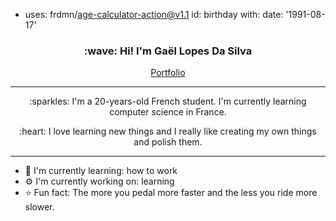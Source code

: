 ﻿- uses: frdmn/age-calculator-action@v1.1
  id: birthday
  with:
    date: '1991-08-17'

<h3 align="center">
    :wave: Hi! I'm Gaël Lopes Da Silva
</h3>

<p align="center">
    <a href="https://gael-lopes-da-silva.github.io/MyPortfolio/">Portfolio</a>
</p>

---

<p align="center">
    :sparkles: I'm a 20-years-old French student. I'm currently learning computer science in France.
</p>

<p align="center">
    :heart: I love learning new things and I really like creating my own things and polish them.
</p>

---

- :seedling: I'm currently learning: how to work
- :gear: I'm currently working on: learning
- :star: Fun fact: The more you pedal more faster and the less you ride more slower.
